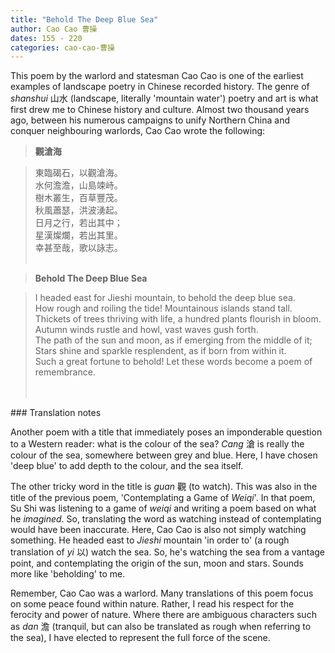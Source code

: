 ```yaml
---
title: "Behold The Deep Blue Sea"
author: Cao Cao 曹操
dates: 155 - 220
categories: cao-cao-曹操
---
```

 This poem by the warlord and statesman Cao Cao is one of the earliest examples of landscape poetry in Chinese recorded history<!--more-->. The genre of *shanshui* 山水 (landscape, literally 'mountain water') poetry and art is what first drew me to Chinese history and culture. Almost two thousand years ago, between his numerous campaigns to unify Northern China and conquer neighbouring warlords, Cao Cao wrote the following:

>**觀滄海** <br>

>東臨碣石，以觀滄海。 <br>
>水何澹澹，山島竦峙。 <br>
>樹木叢生，百草豐茂。 <br>
>秋風蕭瑟，洪波湧起。 <br>
>日月之行，若出其中； <br>
>星漢燦爛，若出其里。 <br>
>幸甚至哉，歌以詠志。 <br><br>

>**Behold The Deep Blue Sea** <br>

>I headed east for Jieshi mountain, to behold the deep blue sea. <br>
>How rough and roiling the tide! Mountainous islands stand tall. <br>
>Thickets of trees thriving with life, a hundred plants flourish in bloom. <br>
>Autumn winds rustle and howl, vast waves gush forth. <br>
>The path of the sun and moon, as if emerging from the middle of it; <br>
>Stars shine and sparkle resplendent, as if born from within it. <br>
>Such a great fortune to behold! Let these words become a poem of remembrance. <br><br><br>

<p class="post-title divided p-name"></p>    
### Translation notes

Another poem with a title that immediately poses an imponderable question to a Western reader: what is the colour of the sea? *Cang* 滄 is really the colour of the sea, somewhere between grey and blue. Here, I have chosen 'deep blue' to add depth to the colour, and the sea itself. <br>

The other tricky word in the title is *guan* 觀 (to watch). This was also in the title of the previous poem, 'Contemplating a Game of *Weiqi*'. In that poem, Su Shi was listening to a game of *weiqi* and writing a poem based on what he *imagined*. So, translating the word as watching instead of contemplating would have been inaccurate. Here, Cao Cao is also not simply watching something. He headed east to *Jieshi* mountain 'in order to' (a rough translation of *yi* 以) watch the sea. So, he's watching the sea from a vantage point, and contemplating the origin of the sun, moon and stars. Sounds more like 'beholding' to me. <br>

Remember, Cao Cao was a warlord. Many translations of this poem focus on some peace found within nature. Rather, I read his respect for the ferocity and power of nature. Where there are ambiguous characters such as *dan* 澹 (tranquil, but can also be translated as rough when referring to the sea), I have elected to represent the full force of the scene.